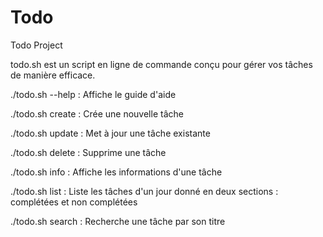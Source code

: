 # Todo
Todo Project

todo.sh est un script en ligne de commande conçu pour gérer vos tâches de manière efficace.


./todo.sh --help : Affiche le guide d'aide

./todo.sh create : Crée une nouvelle tâche

./todo.sh update : Met à jour une tâche existante

./todo.sh delete : Supprime une tâche

./todo.sh info : Affiche les informations d'une tâche

./todo.sh list : Liste les tâches d'un jour donné en deux sections : complétées et non complétées

./todo.sh search : Recherche une tâche par son titre
